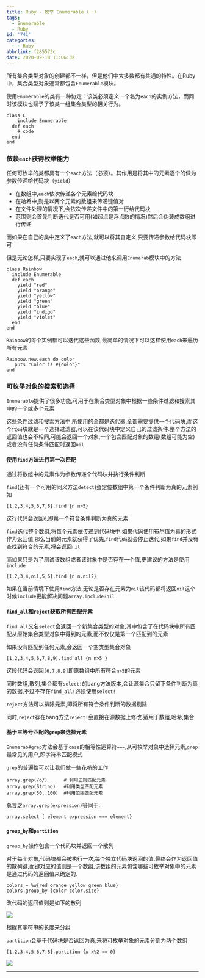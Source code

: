 ```yaml
---
title: Ruby - 枚举 Enumerable (一)
tags:
  - Enumerable
  - Ruby
id: '741'
categories:
  - - Ruby
abbrlink: f285573c
date: 2020-09-18 11:06:32
---
```


所有集合类型对象的创建都不一样，但是他们中大多数都有共通的特性。在Ruby中，集合类型对象通常都包含`Enumerable`模块。

使用`Enumerable`的类有一种协定：该类必须定义一个名为`each`的实例方法，而同时该模块也赋予了该类一组集合类型的相关行为。

```
class C
    include Enumerable
  def each
    # code
  end
end
```

### 依赖`each`获得枚举能力

任何可枚举的类都具有一个`each`方法（必须）。其作用是将其中的元素逐个的做为参数传递给代码块（`yield`）

*   在数组中,`each`依次传递各个元素给代码块
*   在哈希中,则是以两个元素的数组来传递键值对
*   在文件处理的情况下,会依次传递文件中的第一行给代码块
*   范围则会首先判断迭代是否可用(如起点是浮点数的情况)然后会伪装成数组进行传递

而如果在自己的类中定义了`each`方法,就可以将其自定义,只要传递参数给代码块即可

但是无论怎样,只要实现了`each`,就可以通过他来调用`Enumerab`模块中的方法

```
class Rainbow
  include Enumerable
  def each
    yield "red"
    yield "orange"
    yield "yellow"
    yield "green"
    yield "blue"
    yield "indigo"
    yield "violet"
  end
end
```

`Rainbow`的每个实例都可以迭代这些函数,最简单的情况下可以这样使用`each`来遍历所有元素

```
Rainbow.new.each do color
   puts "Color is #{color}"
end
```

### 可枚举对象的搜索和选择

`Enumerable`提供了很多功能,可用于在集合类型对象中根据一些条件过滤和搜索其中的一个或多个元素

这些条件过滤和搜索方法中,所使用的全都是迭代器,全都需要提供一个代码块,而这个代码块就是一个选择过滤器,可以在该代码块中定义自己的过滤条件.整个方法的返回值也会不相同,可能会返回一个对象,一个包含匹配对象的数组(数组可能为空)或者没有任何条件匹配时返回`nil`

#### 使用`find`方法进行第一次匹配

通过将数组中的元素作为参数传递个代码块并执行条件判断

`find`(还有一个可用的同义方法`detect`)会定位数组中第一个条件判断为真的元素例如

```
[1,2,3,4,5,6,7,8].find {n n>5}
```

这行代码会返回`6`,即第一个符合条件判断为真的元素

`find`迭代整个数组,将每个元素依传递到代码块中.如果代码使用布尔值为真的形式作为返回值,那么当前的元素就获得了优先,`find`代码就会停止迭代,如果`find`并没有查找到符合的元素,将会返回`nil`

而如果只是为了测试该数组或者该对象中是否存在一个值,更建议的方法是使用`include`

```
[1,2,3,4,nil,5,6].find {n n.nil?}
```

如果在当前情境下使用`find`方法,无论是否存在元素为`nil`该代码都将返回`nil`这个时候`include`更能解决问题`array.include?nil`

#### `find_all`和`reject`获取所有匹配元素

`find_all`又名`select`会返回一个新集合类型的对象,其中包含了在代码块中所有匹配从原始集合类型对象中得到的元素,而不仅仅是第一个匹配到的元素

如果没有匹配到任何元素,会返回一个空类型集合对象

```
[1,2,3,4,5,6,7,8,9].find_all {n n>5 }
```

这段代码会返回`[6,7,8,9]`即原数组中所有符合`n>5`的元素

同时数组,散列,集合都有`select!`的bang方法版本,会让源集合只留下条件判断为真的数据,不过不存在`find_all!`必须使用`select!`

`reject`方法可以排除元素,即将所有符合条件判断的数据剔除

同时,`reject`存在bang方法`reject!`会直接在源数据上修改.适用于数组,哈希,集合

#### 基于三等号匹配的`grep`来选择元素

`Enumerab#grep`方法会基于`case`的相等性运算符`===`,从可枚举对象中选择元素,`grep`最常见的用户,即字符串匹配模式

`grep`的普遍性可以让我们做一些花哨的工作

```
array.grep(/o/)      # 利用正则匹配元素
array.grep(String)   #利用类型匹配元素
array.grep(50..100)  #利用范围匹配元素
```

总言之`array.grep(expression)`等同于:

```
array.select [ element expression === element}
```

#### `group_by`和`partition`

`group_by`操作包含一个代码块并返回一个散列

对于每个对象,代码块都会被执行一次,每个独立代码块返回的值,最终会作为返回值的散列键,而键对应的值则是一个数组,该数组的元素包含哪些可枚举对象中的元素是通过代码的返回值来确定的.

```
colors = %w{red orange yellow green blue}
colors.group_by {color color.size}
```

改代码的返回值则是如下的散列

![](http://img.varsion.cn/blog-img/2020/09/image-11.png)

根据其字符串的长度来分组

`partition`会基于代码块是否返回为真,来将可枚举对象的元素分割为两个数组

```
[1,2,3,4,5,6,7,8].partition {x x%2 == 0}
```

![](http://img.varsion.cn/blog-img/2020/09/image-12.png)

* * *